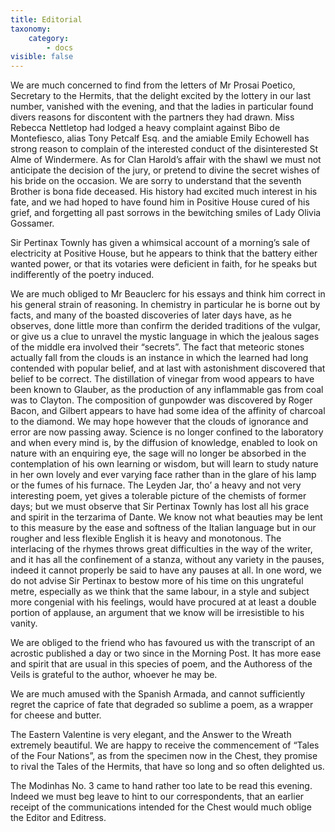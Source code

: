 ```yaml
---
title: Editorial
taxonomy:
    category:
        - docs
visible: false
---
```


We are much concerned to find from the letters of Mr Prosai Poetico, Secretary to the Hermits, that the delight excited by the lottery in our last number, vanished with the evening, and that the ladies in particular found divers reasons for discontent with the partners they had drawn. Miss Rebecca Nettletop had lodged a heavy complaint against Bibo de Montefiesco, alias Tony Petcalf Esq. and the amiable Emily Echowell has strong reason to complain of the interested conduct of the disinterested St Alme of Windermere. As for Clan Harold’s affair with the shawl we must not anticipate the decision of the jury, or pretend to divine the secret wishes of his bride on the occasion. We are sorry to understand that the seventh Brother is bona fide deceased. His history had excited much interest in his fate, and we had hoped to have found him in Positive House cured of his grief, and forgetting all past sorrows in the bewitching smiles of Lady Olivia Gossamer.    
  
Sir Pertinax Townly has given a whimsical account of a morning’s sale of electricity at Positive House, but he appears to think that the battery either wanted power, or that its votaries were deficient in faith, for he speaks but indifferently of the poetry induced.    
  
We are much obliged to Mr Beauclerc for his essays and think him correct in his general strain of reasoning. In chemistry in particular he is borne out by facts, and many of the boasted discoveries of later days have, as he observes, done little more than confirm the derided traditions of the vulgar, or give us a clue to unravel the mystic language in which the jealous sages of the middle era involved their “secrets”. The fact that meteoric stones actually fall from the clouds is an instance in which the learned had long contended with popular belief, and at last with astonishment discovered that belief to be correct. The distillation of vinegar from wood appears to have been known to Glauber, as the production of any inflammable gas from coal was to Clayton. The composition of  gunpowder was discovered by Roger Bacon, and Gilbert appears to have had some idea of the affinity of charcoal to the diamond. We may hope however that the clouds of ignorance and error are now passing away. Science is no longer confined to the laboratory and when every mind is, by the diffusion of knowledge, enabled to look on nature with an enquiring eye, the sage will no longer be absorbed in the contemplation of his own learning or wisdom, but will learn to study nature in her own lovely and ever varying face rather than in the glare of his lamp or the fumes of his furnace. The Leyden Jar, tho’ a heavy and not very interesting poem, yet gives a tolerable picture of the chemists of former days; but we must observe that Sir Pertinax Townly has lost all his grace and spirit in the terzarima of Dante. We know not what beauties may be lent to this measure by the ease and softness of the Italian language but in our rougher and less flexible English it is heavy and monotonous. The interlacing of the rhymes throws great difficulties in the way of the writer, and it has all the confinement of a stanza, without any variety in the pauses, indeed it cannot properly be said to have any pauses at all. In one word, we do not advise Sir Pertinax to bestow more of his time on this ungrateful metre, especially as we think that the same labour, in a style and subject more congenial with his feelings, would have procured at at least a double portion of applause, an argument that we know will be irresistible to his vanity.    
  
We are obliged to the friend who has favoured us with the transcript of an acrostic published a day or two since in the Morning Post. It has more ease and spirit that are usual in this species of poem, and the Authoress of the Veils is grateful to the author, whoever he may be.    
  
We are much amused with the Spanish Armada, and cannot sufficiently regret the caprice of fate that degraded so sublime a poem, as a wrapper for cheese and butter.   
  
The Eastern Valentine is very elegant, and the Answer to the Wreath extremely beautiful. We are happy to receive the commencement of “Tales of the Four Nations”, as from the specimen now in the Chest, they promise to rival the Tales of the Hermits, that have so long and so often delighted us.   
  
The Modinhas No. 3 came to hand rather too late to be read this evening. Indeed we must beg leave to hint to our correspondents, that an earlier receipt of the communications intended for the Chest would much oblige the Editor and Editress. 